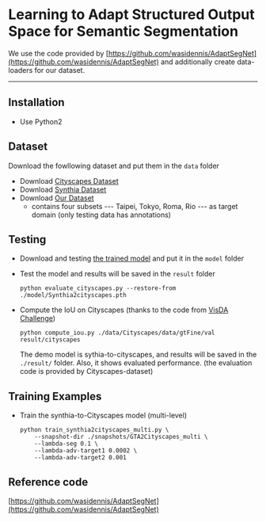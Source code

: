 # Learning to Adapt Structured Output Space for Semantic Segmentation
We use the code provided by [https://github.com/wasidennis/AdaptSegNet](https://github.com/wasidennis/AdaptSegNet) and additionally create data-loaders for our dataset.

----------


## Installation
* Use Python2

## Dataset
Download the fowllowing dataset and put them in the `data` folder

* Download [Cityscapes Dataset](https://www.cityscapes-dataset.com/)
* Download [Synthia Dataset](http://synthia-dataset.com/download-2/)
* Download [Our Dataset](https://yihsinchen.github.io/segmentation_adaptation/#Dataset)
	* contains four subsets --- Taipei, Tokyo, Roma, Rio --- as target domain (only testing data has annotations) 

## Testing
* Download and testing [the trained model](https://drive.google.com/open?id=1MKnzjzl0aovlUH1NDK_6qw8LRB1AoZFa) and put it in the `model` folder

* Test the model and results will be saved in the `result` folder
	
	```
	python evaluate_cityscapes.py --restore-from ./model/Synthia2cityscapes.pth
	```

* Compute the IoU on Cityscapes (thanks to the code from [VisDA Challenge](http://ai.bu.edu/visda-2017/))
	
	```
	python compute_iou.py ./data/Cityscapes/data/gtFine/val result/cityscapes
	```

	The demo model is sythia-to-cityscapes, and results will be saved in the `./result/` folder. Also, it shows evaluated performance. (the evaluation code is provided by Cityscapes-dataset) 

## Training Examples

* Train the synthia-to-Cityscapes model (multi-level)

	```
	python train_synthia2cityscapes_multi.py \
		--snapshot-dir ./snapshots/GTA2Cityscapes_multi \
		--lambda-seg 0.1 \
		--lambda-adv-target1 0.0002 \
		--lambda-adv-target2 0.001
	```


## Reference code
[https://github.com/wasidennis/AdaptSegNet](https://github.com/wasidennis/AdaptSegNet)
